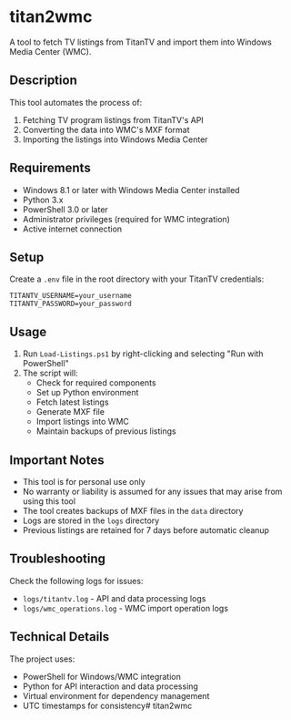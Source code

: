 # titan2wmc

A tool to fetch TV listings from TitanTV and import them into Windows Media Center (WMC).

## Description

This tool automates the process of:
1. Fetching TV program listings from TitanTV's API
2. Converting the data into WMC's MXF format
3. Importing the listings into Windows Media Center

## Requirements

- Windows 8.1 or later with Windows Media Center installed
- Python 3.x 
- PowerShell 3.0 or later
- Administrator privileges (required for WMC integration)
- Active internet connection

## Setup

Create a `.env` file in the root directory with your TitanTV credentials:
```
TITANTV_USERNAME=your_username
TITANTV_PASSWORD=your_password
```

## Usage

1. Run `Load-Listings.ps1` by right-clicking and selecting "Run with PowerShell"
2. The script will:
   - Check for required components
   - Set up Python environment
   - Fetch latest listings
   - Generate MXF file
   - Import listings into WMC
   - Maintain backups of previous listings

## Important Notes

- This tool is for personal use only
- No warranty or liability is assumed for any issues that may arise from using this tool
- The tool creates backups of MXF files in the `data` directory
- Logs are stored in the `logs` directory
- Previous listings are retained for 7 days before automatic cleanup

## Troubleshooting

Check the following logs for issues:
- `logs/titantv.log` - API and data processing logs
- `logs/wmc_operations.log` - WMC import operation logs

## Technical Details

The project uses:
- PowerShell for Windows/WMC integration
- Python for API interaction and data processing
- Virtual environment for dependency management
- UTC timestamps for consistency# titan2wmc